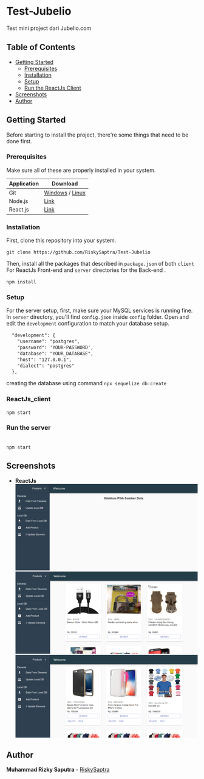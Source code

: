 # Test-Jubelio

Test mini project dari Jubelio.com

## Table of Contents

- [Getting Started](#getting-started)
  - [Prerequisites](#prerequisites)
  - [Installation](#installation)
  - [Setup](#Setup)
  - [Run the ReactJs Client](#ReactJs_client)
- [Screenshots](#screenshots)
- [Author](#author)

## Getting Started

Before starting to install the project, there're some things that need to be done first.

### Prerequisites

Make sure all of these are properly installed in your system.

| Application | Download                                                                               |
| ----------- | -------------------------------------------------------------------------------------- |
| Git         | [Windows](https://git-scm.com/downloads) / [Linux](https://git-scm.com/download/linux) |
| Node.js     | [Link](https://nodejs.org/en/download/)                                                |
| React.js    | [Link](https://reactjs.org)                                                            |

### Installation

First, clone this repository into your system.

```
git clone https://github.com/RiskySaptra/Test-Jubelio
```

Then, install all the packages that described in `package.json` of both `client` For ReactJs Front-end and `server` directories for the Back-end .

```
npm install
```

### Setup

For the server setup, first, make sure your MySQL services is running fine. In `server` directory, you'll find `config.json` inside `config` folder. Open and edit the `development` configuration to match your database setup.

```
  "development": {
    "username": "postgres",
    "password": 'YOUR-PASSWORD',
    "database": "YOUR_DATABASE",
    "host": "127.0.0.1",
    "dialect": "postgres"
  },
```

creating the database using command `npx sequelize db:create`

### ReactJs_client

```
npm start
```

### Run the server

```

npm start

```

## Screenshots

- **ReactJs**
  <img src="preview/Test_Jubelio.png" />
  <img src="preview/Test_Jubelio_1.png" />
  <img src="preview/Test_Jubelio_2.png" />

## Author

**Muhammad Rizky Saputra** - [RiskySaptra](https://github.com/RiskySaptra)

```

```
